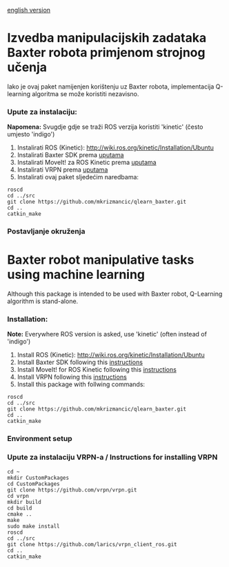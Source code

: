 [english version](#baxter-robot-manipulative-tasks-using-machine-learning)

# Izvedba manipulacijskih zadataka Baxter robota primjenom strojnog učenja

Iako je ovaj paket namijenjen korištenju uz Baxter robota, implementacija Q-learning algoritma se može koristiti nezavisno.

### Upute za instalaciju:
**Napomena:** Svugdje gdje se traži ROS verzija koristiti 'kinetic' (često umjesto 'indigo')
1. Instalirati ROS (Kinetic): http://wiki.ros.org/kinetic/Installation/Ubuntu
2. Instalirati Baxter SDK prema [uputama](http://sdk.rethinkrobotics.com/wiki/Workstation_Setup#Step_3:_Create_Baxter_Development_Workspace)
3. Instalirati MoveIt! za ROS Kinetic prema [uputama](http://moveit.ros.org/install/)
4. Instalirati VRPN prema [uputama](#upute-za-instalaciju-vrpn-a)
5. Instalirati ovaj paket sljedećim naredbama:
```
roscd
cd ../src
git clone https://github.com/mkrizmancic/qlearn_baxter.git
cd ..
catkin_make
```


### Postavljanje okruženja


# Baxter robot manipulative tasks using machine learning

Although this package is intended to be used with Baxter robot, Q-Learning algorithm is stand-alone.

### Installation:
**Note:** Everywhere ROS version is asked, use 'kinetic' (often instead of 'indigo')
1. Install ROS (Kinetic): http://wiki.ros.org/kinetic/Installation/Ubuntu
2. Install Baxter SDK following this [instructions](http://sdk.rethinkrobotics.com/wiki/Workstation_Setup#Step_3:_Create_Baxter_Development_Workspace)
3. Install MoveIt! for ROS Kinetic following this [instructions](http://moveit.ros.org/install/)
4. Install VRPN following this [instructions](#upute-za-instalaciju-vrpn-a)
5. Install this package with follwing commands:
```
roscd
cd ../src
git clone https://github.com/mkrizmancic/qlearn_baxter.git
cd ..
catkin_make
```
### Environment setup



### Upute za instalaciju VRPN-a / Instructions for installing VRPN
```
cd ~
mkdir CustomPackages
cd CustomPackages
git clone https://github.com/vrpn/vrpn.git
cd vrpn
mkdir build
cd build
cmake ..
make
sudo make install
roscd
cd ../src
git clone https://github.com/larics/vrpn_client_ros.git
cd ..
catkin_make
```
